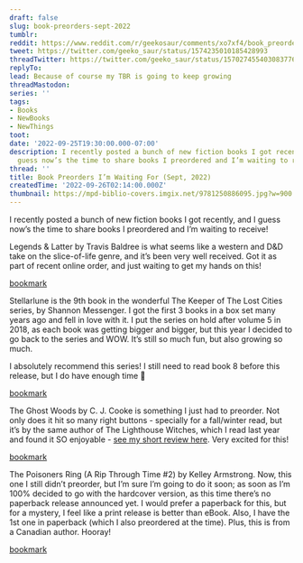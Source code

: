 ```yaml
---
draft: false
slug: book-preorders-sept-2022
tumblr:
reddit: https://www.reddit.com/r/geekosaur/comments/xo7xf4/book_preorders_im_waiting_for_sept_2022/
tweet: https://twitter.com/geeko_saur/status/1574235010185428993
threadTwitter: https://twitter.com/geeko_saur/status/1570274554030837760
replyTo:
lead: Because of course my TBR is going to keep growing
threadMastodon:
series: ''
tags:
- Books
- NewBooks
- NewThings
toot:
date: '2022-09-25T19:30:00.000-07:00'
description: I recently posted a bunch of new fiction books I got recently, and I
  guess now’s the time to share books I preordered and I’m waiting to receive!
thread: ''
title: Book Preorders I’m Waiting For (Sept, 2022)
createdTime: '2022-09-26T02:14:00.000Z'
thumbnail: https://mpd-biblio-covers.imgix.net/9781250886095.jpg?w=900
---
```


I recently posted a bunch of new fiction books I got recently, and I guess now’s the time to share books I preordered and I’m waiting to receive!

Legends & Latter by Travis Baldree is what seems like a western and D&D take on the slice-of-life genre, and it’s been very well received. Got it as part of recent online order, and just waiting to get my hands on this!

[bookmark](https://us.macmillan.com/books/9781250886095/legendslattes)

Stellarlune is the 9th book in the wonderful The Keeper of The Lost Cities series, by Shannon Messenger. I got the first 3 books in a box set many years ago and fell in love with it. I put the series on hold after volume 5 in 2018, as each book was getting bigger and bigger, but this year I decided to go back to the series and WOW. It’s still so much fun, but also growing so much.

I absolutely recommend this series! I still need to read book 8 before this release, but I do have enough time 🙂

[bookmark](https://www.simonandschuster.com/books/Stellarlune/Shannon-Messenger/Keeper-of-the-Lost-Cities/9781534438521)

The Ghost Woods by C. J. Cooke is something I just had to preorder. Not only does it hit so many right buttons - specially for a fall/winter read, but it’s by the same author of The Lighthouse Witches, which I read last year and found it SO enjoyable - [see my short review here](https://geekosaur.com/post/the-lighthouse-witches-book-notes/). Very excited for this!

[bookmark](https://www.harpercollins.ca/9780008515904/the-ghost-woods/)

The Poisoners Ring (A Rip Through Time #2) by Kelley Armstrong. Now, this one I still didn’t preorder, but I’m sure I’m going to do it soon; as soon as I’m 100% decided to go with the hardcover version, as this time there’s no paperback release announced yet. I would prefer a paperback for this, but for a mystery, I feel like a print release is better than eBook. Also, I have the 1st one in paperback (which I also preordered at the time). Plus, this is from a Canadian author. Hooray!

[bookmark](https://us.macmillan.com/books/9781250820037/thepoisonersring)